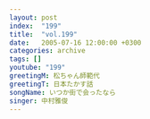 ```yaml
---
layout: post
index:  "199"
title:  "vol.199"
date:   2005-07-16 12:00:00 +0300
categories: archive
tags: []
youtube: "199"
greetingM: 松ちゃん師範代
greetingT: 日本たかす話
songName: いつか街で会ったなら
singer: 中村雅俊
---
```

